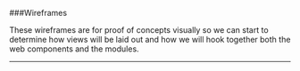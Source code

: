 ###Wireframes

These wireframes are for proof of concepts visually so we can start to determine
how views will be laid out and how we will hook together both the web components
and the modules.

---

